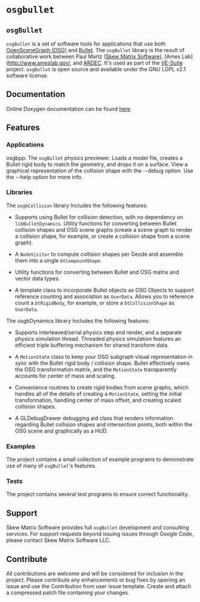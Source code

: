 ``osgbullet``
=========

## ``osgBullet``
``osgBullet`` is a set of software tools for applications that use both [OpenSceneGraph (OSG)](http://www.openscenegraph.org/) and [Bullet](http://code.google.com/p/bullet/). The ``osgBullet`` library is the result of collaborative work between Paul Martz ([Skew Matrix Software](http://www.skew-matrix.com/)), [Ames Lab](http://www.ameslab.gov/, and [ARDEC](http://www.pica.army.mil/PicatinnyPublic/index.asp). It's used as part of the [VE-Suite](http://www.ve-suite.org/) project. ``osgBullet`` is open source and available under the GNU LGPL v2.1 software license.

## Documentation
Online Doxygen documentation can be found [here](http://vesuite.org/external/docs/osgbullet/index.html).

## Features

### Applications
osgbpp: The ``osgBullet`` physics previewer. Loads a model file, creates a Bullet rigid body to match the geometry, and drops it on a surface. View a graphical representation of the collision shape with the --debug option. Use the --help option for more info.

### Libraries
The ``osgbCollision`` library Includes the following features:

* Supports using Bullet for collision detection, with no dependency on ``libBulletDynamics``.
Utility functions for converting between Bullet collision shapes and OSG scene graphs (create a scene graph to render a collision shape, for example, or create a collision shape from a scene graph).

* A ``NodeVisitor`` to compute collision shapes per Geode and assemble them into a single ``btCompoundShape``.

* Utility functions for converting between Bullet and OSG matrix and vector data types.

* A template class to incorporate Bullet objects as OSG Objects to support reference counting and association as ``UserData``. Allows you to reference count a ``btRigidBody``, for example, or store a ``btCollisionShape`` as ``UserData``.

The osgbDynamics library Includes the following features:

* Supports interleaved/serial physics step and render, and a separate physics simulation thread. Threaded physics simulation features an efficient triple buffering mechanism for shared transform data.

* A ``MotionState`` class to keep your OSG subgraph visual representation in sync with the Bullet rigid body / collision shape. Bullet effectively owns the OSG transformation matrix, and the ``MotionState`` transparently accounts for center of mass and scaling.

* Convenience routines to create rigid bodies from scene graphs, which handles all of the details of creating a ``MotionState``, setting the initial transformation, handling center of mass offset, and creating scaled collision shapes.

* A GLDebugDrawer debugging aid class that renders information regarding Bullet collision shapes and intersection points, both within the OSG scene and graphically as a HUD.

### Examples
The project contains a small collection of example programs to demonstrate use of many of ``osgBullet``'s features.

### Tests
The project contains several test programs to ensure correct functionality.

## Support
Skew Matrix Software provides full ``osgBullet`` development and consulting services. For support requests beyond issuing issues through Google Code, please contact Skew Matrix Software LLC.

## Contribute
All contributions are welcome and will be considered for inclusion in the project. Please contribute any enhancements or bug fixes by opening an issue and use the Contribution from user issue template. Create and attach a compressed patch file containing your changes.
